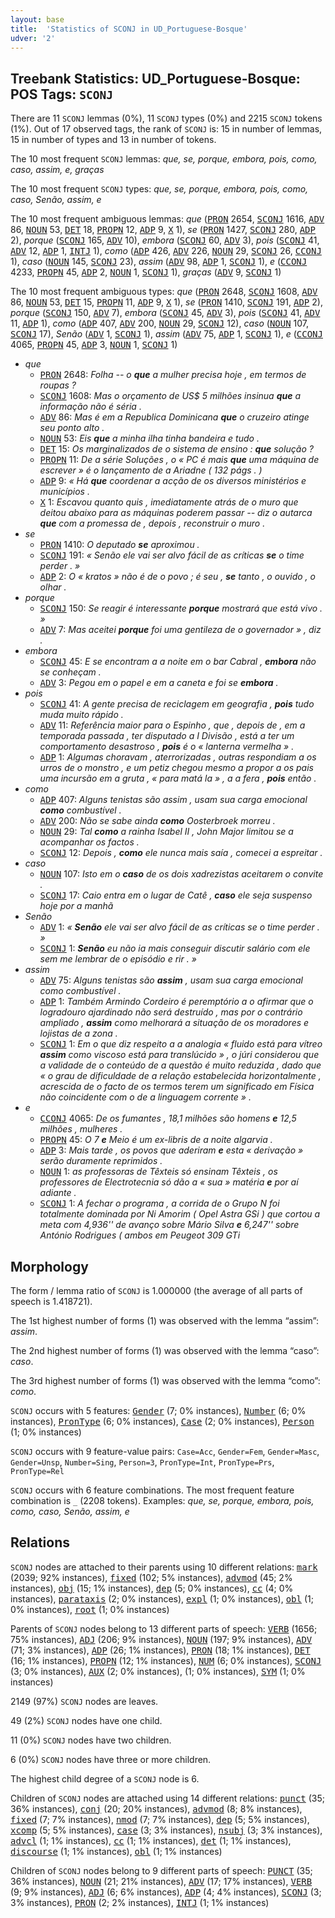 ```yaml
---
layout: base
title:  'Statistics of SCONJ in UD_Portuguese-Bosque'
udver: '2'
---
```


## Treebank Statistics: UD_Portuguese-Bosque: POS Tags: `SCONJ`

There are 11 `SCONJ` lemmas (0%), 11 `SCONJ` types (0%) and 2215 `SCONJ` tokens (1%).
Out of 17 observed tags, the rank of `SCONJ` is: 15 in number of lemmas, 15 in number of types and 13 in number of tokens.

The 10 most frequent `SCONJ` lemmas: <em>que, se, porque, embora, pois, como, caso, assim, e, graças</em>

The 10 most frequent `SCONJ` types:  <em>que, se, porque, embora, pois, como, caso, Senão, assim, e</em>

The 10 most frequent ambiguous lemmas: <em>que</em> (<tt><a href="pt_bosque-pos-PRON.html">PRON</a></tt> 2654, <tt><a href="pt_bosque-pos-SCONJ.html">SCONJ</a></tt> 1616, <tt><a href="pt_bosque-pos-ADV.html">ADV</a></tt> 86, <tt><a href="pt_bosque-pos-NOUN.html">NOUN</a></tt> 53, <tt><a href="pt_bosque-pos-DET.html">DET</a></tt> 18, <tt><a href="pt_bosque-pos-PROPN.html">PROPN</a></tt> 12, <tt><a href="pt_bosque-pos-ADP.html">ADP</a></tt> 9, <tt><a href="pt_bosque-pos-X.html">X</a></tt> 1), <em>se</em> (<tt><a href="pt_bosque-pos-PRON.html">PRON</a></tt> 1427, <tt><a href="pt_bosque-pos-SCONJ.html">SCONJ</a></tt> 280, <tt><a href="pt_bosque-pos-ADP.html">ADP</a></tt> 2), <em>porque</em> (<tt><a href="pt_bosque-pos-SCONJ.html">SCONJ</a></tt> 165, <tt><a href="pt_bosque-pos-ADV.html">ADV</a></tt> 10), <em>embora</em> (<tt><a href="pt_bosque-pos-SCONJ.html">SCONJ</a></tt> 60, <tt><a href="pt_bosque-pos-ADV.html">ADV</a></tt> 3), <em>pois</em> (<tt><a href="pt_bosque-pos-SCONJ.html">SCONJ</a></tt> 41, <tt><a href="pt_bosque-pos-ADV.html">ADV</a></tt> 12, <tt><a href="pt_bosque-pos-ADP.html">ADP</a></tt> 1, <tt><a href="pt_bosque-pos-INTJ.html">INTJ</a></tt> 1), <em>como</em> (<tt><a href="pt_bosque-pos-ADP.html">ADP</a></tt> 426, <tt><a href="pt_bosque-pos-ADV.html">ADV</a></tt> 226, <tt><a href="pt_bosque-pos-NOUN.html">NOUN</a></tt> 29, <tt><a href="pt_bosque-pos-SCONJ.html">SCONJ</a></tt> 26, <tt><a href="pt_bosque-pos-CCONJ.html">CCONJ</a></tt> 1), <em>caso</em> (<tt><a href="pt_bosque-pos-NOUN.html">NOUN</a></tt> 145, <tt><a href="pt_bosque-pos-SCONJ.html">SCONJ</a></tt> 23), <em>assim</em> (<tt><a href="pt_bosque-pos-ADV.html">ADV</a></tt> 98, <tt><a href="pt_bosque-pos-ADP.html">ADP</a></tt> 1, <tt><a href="pt_bosque-pos-SCONJ.html">SCONJ</a></tt> 1), <em>e</em> (<tt><a href="pt_bosque-pos-CCONJ.html">CCONJ</a></tt> 4233, <tt><a href="pt_bosque-pos-PROPN.html">PROPN</a></tt> 45, <tt><a href="pt_bosque-pos-ADP.html">ADP</a></tt> 2, <tt><a href="pt_bosque-pos-NOUN.html">NOUN</a></tt> 1, <tt><a href="pt_bosque-pos-SCONJ.html">SCONJ</a></tt> 1), <em>graças</em> (<tt><a href="pt_bosque-pos-ADV.html">ADV</a></tt> 9, <tt><a href="pt_bosque-pos-SCONJ.html">SCONJ</a></tt> 1)

The 10 most frequent ambiguous types:  <em>que</em> (<tt><a href="pt_bosque-pos-PRON.html">PRON</a></tt> 2648, <tt><a href="pt_bosque-pos-SCONJ.html">SCONJ</a></tt> 1608, <tt><a href="pt_bosque-pos-ADV.html">ADV</a></tt> 86, <tt><a href="pt_bosque-pos-NOUN.html">NOUN</a></tt> 53, <tt><a href="pt_bosque-pos-DET.html">DET</a></tt> 15, <tt><a href="pt_bosque-pos-PROPN.html">PROPN</a></tt> 11, <tt><a href="pt_bosque-pos-ADP.html">ADP</a></tt> 9, <tt><a href="pt_bosque-pos-X.html">X</a></tt> 1), <em>se</em> (<tt><a href="pt_bosque-pos-PRON.html">PRON</a></tt> 1410, <tt><a href="pt_bosque-pos-SCONJ.html">SCONJ</a></tt> 191, <tt><a href="pt_bosque-pos-ADP.html">ADP</a></tt> 2), <em>porque</em> (<tt><a href="pt_bosque-pos-SCONJ.html">SCONJ</a></tt> 150, <tt><a href="pt_bosque-pos-ADV.html">ADV</a></tt> 7), <em>embora</em> (<tt><a href="pt_bosque-pos-SCONJ.html">SCONJ</a></tt> 45, <tt><a href="pt_bosque-pos-ADV.html">ADV</a></tt> 3), <em>pois</em> (<tt><a href="pt_bosque-pos-SCONJ.html">SCONJ</a></tt> 41, <tt><a href="pt_bosque-pos-ADV.html">ADV</a></tt> 11, <tt><a href="pt_bosque-pos-ADP.html">ADP</a></tt> 1), <em>como</em> (<tt><a href="pt_bosque-pos-ADP.html">ADP</a></tt> 407, <tt><a href="pt_bosque-pos-ADV.html">ADV</a></tt> 200, <tt><a href="pt_bosque-pos-NOUN.html">NOUN</a></tt> 29, <tt><a href="pt_bosque-pos-SCONJ.html">SCONJ</a></tt> 12), <em>caso</em> (<tt><a href="pt_bosque-pos-NOUN.html">NOUN</a></tt> 107, <tt><a href="pt_bosque-pos-SCONJ.html">SCONJ</a></tt> 17), <em>Senão</em> (<tt><a href="pt_bosque-pos-ADV.html">ADV</a></tt> 1, <tt><a href="pt_bosque-pos-SCONJ.html">SCONJ</a></tt> 1), <em>assim</em> (<tt><a href="pt_bosque-pos-ADV.html">ADV</a></tt> 75, <tt><a href="pt_bosque-pos-ADP.html">ADP</a></tt> 1, <tt><a href="pt_bosque-pos-SCONJ.html">SCONJ</a></tt> 1), <em>e</em> (<tt><a href="pt_bosque-pos-CCONJ.html">CCONJ</a></tt> 4065, <tt><a href="pt_bosque-pos-PROPN.html">PROPN</a></tt> 45, <tt><a href="pt_bosque-pos-ADP.html">ADP</a></tt> 3, <tt><a href="pt_bosque-pos-NOUN.html">NOUN</a></tt> 1, <tt><a href="pt_bosque-pos-SCONJ.html">SCONJ</a></tt> 1)


* <em>que</em>
  * <tt><a href="pt_bosque-pos-PRON.html">PRON</a></tt> 2648: <em>Folha -- o <b>que</b> a mulher precisa hoje , em termos de roupas ?</em>
  * <tt><a href="pt_bosque-pos-SCONJ.html">SCONJ</a></tt> 1608: <em>Mas o orçamento de US$ 5 milhões insinua <b>que</b> a informação não é séria .</em>
  * <tt><a href="pt_bosque-pos-ADV.html">ADV</a></tt> 86: <em>Mas é em a Republica Dominicana <b>que</b> o cruzeiro atinge seu ponto alto .</em>
  * <tt><a href="pt_bosque-pos-NOUN.html">NOUN</a></tt> 53: <em>Eis <b>que</b> a minha ilha tinha bandeira e tudo .</em>
  * <tt><a href="pt_bosque-pos-DET.html">DET</a></tt> 15: <em>Os marginalizados de o sistema de ensino : <b>que</b> solução ?</em>
  * <tt><a href="pt_bosque-pos-PROPN.html">PROPN</a></tt> 11: <em>De a série Soluções , o « PC é mais <b>que</b> uma máquina de escrever » é o lançamento de a Ariadne ( 132 págs . )</em>
  * <tt><a href="pt_bosque-pos-ADP.html">ADP</a></tt> 9: <em>« Há <b>que</b> coordenar a acção de os diversos ministérios e municípios .</em>
  * <tt><a href="pt_bosque-pos-X.html">X</a></tt> 1: <em>Escavou quanto quis , imediatamente atrás de o muro que deitou abaixo para as máquinas poderem passar -- diz o autarca <b>que</b> com a promessa de , depois , reconstruir o muro .</em>
* <em>se</em>
  * <tt><a href="pt_bosque-pos-PRON.html">PRON</a></tt> 1410: <em>O deputado <b>se</b> aproximou .</em>
  * <tt><a href="pt_bosque-pos-SCONJ.html">SCONJ</a></tt> 191: <em>« Senão ele vai ser alvo fácil de as críticas <b>se</b> o time perder . »</em>
  * <tt><a href="pt_bosque-pos-ADP.html">ADP</a></tt> 2: <em>O « kratos » não é de o povo ; é seu , <b>se</b> tanto , o ouvido , o olhar .</em>
* <em>porque</em>
  * <tt><a href="pt_bosque-pos-SCONJ.html">SCONJ</a></tt> 150: <em>Se reagir é interessante <b>porque</b> mostrará que está vivo . »</em>
  * <tt><a href="pt_bosque-pos-ADV.html">ADV</a></tt> 7: <em>Mas aceitei <b>porque</b> foi uma gentileza de o governador » , diz .</em>
* <em>embora</em>
  * <tt><a href="pt_bosque-pos-SCONJ.html">SCONJ</a></tt> 45: <em>E se encontram a a noite em o bar Cabral , <b>embora</b> não se conheçam .</em>
  * <tt><a href="pt_bosque-pos-ADV.html">ADV</a></tt> 3: <em>Pegou em o papel e em a caneta e foi se <b>embora</b> .</em>
* <em>pois</em>
  * <tt><a href="pt_bosque-pos-SCONJ.html">SCONJ</a></tt> 41: <em>A gente precisa de reciclagem em geografia , <b>pois</b> tudo muda muito rápido .</em>
  * <tt><a href="pt_bosque-pos-ADV.html">ADV</a></tt> 11: <em>Referência maior para o Espinho , que , depois de , em a temporada passada , ter disputado a I Divisão , está a ter um comportamento desastroso , <b>pois</b> é o « lanterna vermelha » .</em>
  * <tt><a href="pt_bosque-pos-ADP.html">ADP</a></tt> 1: <em>Algumas choravam , aterrorizadas , outras respondiam a os urros de o monstro , e um petiz chegou mesmo a propor a os pais uma incursão em a gruta , « para matá la » , a a fera , <b>pois</b> então .</em>
* <em>como</em>
  * <tt><a href="pt_bosque-pos-ADP.html">ADP</a></tt> 407: <em>Alguns tenistas são assim , usam sua carga emocional <b>como</b> combustível .</em>
  * <tt><a href="pt_bosque-pos-ADV.html">ADV</a></tt> 200: <em>Não se sabe ainda <b>como</b> Oosterbroek morreu .</em>
  * <tt><a href="pt_bosque-pos-NOUN.html">NOUN</a></tt> 29: <em>Tal <b>como</b> a rainha Isabel II , John Major limitou se a acompanhar os factos .</em>
  * <tt><a href="pt_bosque-pos-SCONJ.html">SCONJ</a></tt> 12: <em>Depois , <b>como</b> ele nunca mais saía , comecei a espreitar .</em>
* <em>caso</em>
  * <tt><a href="pt_bosque-pos-NOUN.html">NOUN</a></tt> 107: <em>Isto em o <b>caso</b> de os dois xadrezistas aceitarem o convite .</em>
  * <tt><a href="pt_bosque-pos-SCONJ.html">SCONJ</a></tt> 17: <em>Caio entra em o lugar de Catê , <b>caso</b> ele seja suspenso hoje por a manhã</em>
* <em>Senão</em>
  * <tt><a href="pt_bosque-pos-ADV.html">ADV</a></tt> 1: <em>« <b>Senão</b> ele vai ser alvo fácil de as críticas se o time perder . »</em>
  * <tt><a href="pt_bosque-pos-SCONJ.html">SCONJ</a></tt> 1: <em><b>Senão</b> eu não ia mais conseguir discutir salário com ele sem me lembrar de o episódio e rir . »</em>
* <em>assim</em>
  * <tt><a href="pt_bosque-pos-ADV.html">ADV</a></tt> 75: <em>Alguns tenistas são <b>assim</b> , usam sua carga emocional como combustível .</em>
  * <tt><a href="pt_bosque-pos-ADP.html">ADP</a></tt> 1: <em>Também Armindo Cordeiro é peremptório a o afirmar que o logradouro ajardinado não será destruído , mas por o contrário ampliado , <b>assim</b> como melhorará a situação de os moradores e lojistas de a zona .</em>
  * <tt><a href="pt_bosque-pos-SCONJ.html">SCONJ</a></tt> 1: <em>Em o que diz respeito a a analogia « fluido está para vítreo <b>assim</b> como viscoso está para translúcido » , o júri considerou que a validade de o conteúdo de a questão é muito reduzida , dado que « o grau de dificuldade de a relação estabelecida horizontalmente , acrescida de o facto de os termos terem um significado em Física não coincidente com o de a linguagem corrente » .</em>
* <em>e</em>
  * <tt><a href="pt_bosque-pos-CCONJ.html">CCONJ</a></tt> 4065: <em>De os fumantes , 18,1 milhões são homens <b>e</b> 12,5 milhões , mulheres .</em>
  * <tt><a href="pt_bosque-pos-PROPN.html">PROPN</a></tt> 45: <em>O 7 <b>e</b> Meio é um ex-libris de a noite algarvia .</em>
  * <tt><a href="pt_bosque-pos-ADP.html">ADP</a></tt> 3: <em>Mais tarde , os povos que aderiram <b>e</b> esta « derivação » serão duramente reprimidos .</em>
  * <tt><a href="pt_bosque-pos-NOUN.html">NOUN</a></tt> 1: <em>as professoras de Têxteis só ensinam Têxteis , os professores de Electrotecnia só dão a « sua » matéria <b>e</b> por aí adiante .</em>
  * <tt><a href="pt_bosque-pos-SCONJ.html">SCONJ</a></tt> 1: <em>A fechar o programa , a corrida de o Grupo N foi totalmente dominada por Ni Amorim ( Opel Astra GSi ) que cortou a meta com 4,936'' de avanço sobre Mário Silva <b>e</b> 6,247'' sobre António Rodrigues ( ambos em Peugeot 309 GTi</em>

## Morphology

The form / lemma ratio of `SCONJ` is 1.000000 (the average of all parts of speech is 1.418721).

The 1st highest number of forms (1) was observed with the lemma “assim”: <em>assim</em>.

The 2nd highest number of forms (1) was observed with the lemma “caso”: <em>caso</em>.

The 3rd highest number of forms (1) was observed with the lemma “como”: <em>como</em>.

`SCONJ` occurs with 5 features: <tt><a href="pt_bosque-feat-Gender.html">Gender</a></tt> (7; 0% instances), <tt><a href="pt_bosque-feat-Number.html">Number</a></tt> (6; 0% instances), <tt><a href="pt_bosque-feat-PronType.html">PronType</a></tt> (6; 0% instances), <tt><a href="pt_bosque-feat-Case.html">Case</a></tt> (2; 0% instances), <tt><a href="pt_bosque-feat-Person.html">Person</a></tt> (1; 0% instances)

`SCONJ` occurs with 9 feature-value pairs: `Case=Acc`, `Gender=Fem`, `Gender=Masc`, `Gender=Unsp`, `Number=Sing`, `Person=3`, `PronType=Int`, `PronType=Prs`, `PronType=Rel`

`SCONJ` occurs with 6 feature combinations.
The most frequent feature combination is `_` (2208 tokens).
Examples: <em>que, se, porque, embora, pois, como, caso, Senão, assim, e</em>


## Relations

`SCONJ` nodes are attached to their parents using 10 different relations: <tt><a href="pt_bosque-dep-mark.html">mark</a></tt> (2039; 92% instances), <tt><a href="pt_bosque-dep-fixed.html">fixed</a></tt> (102; 5% instances), <tt><a href="pt_bosque-dep-advmod.html">advmod</a></tt> (45; 2% instances), <tt><a href="pt_bosque-dep-obj.html">obj</a></tt> (15; 1% instances), <tt><a href="pt_bosque-dep-dep.html">dep</a></tt> (5; 0% instances), <tt><a href="pt_bosque-dep-cc.html">cc</a></tt> (4; 0% instances), <tt><a href="pt_bosque-dep-parataxis.html">parataxis</a></tt> (2; 0% instances), <tt><a href="pt_bosque-dep-expl.html">expl</a></tt> (1; 0% instances), <tt><a href="pt_bosque-dep-obl.html">obl</a></tt> (1; 0% instances), <tt><a href="pt_bosque-dep-root.html">root</a></tt> (1; 0% instances)

Parents of `SCONJ` nodes belong to 13 different parts of speech: <tt><a href="pt_bosque-pos-VERB.html">VERB</a></tt> (1656; 75% instances), <tt><a href="pt_bosque-pos-ADJ.html">ADJ</a></tt> (206; 9% instances), <tt><a href="pt_bosque-pos-NOUN.html">NOUN</a></tt> (197; 9% instances), <tt><a href="pt_bosque-pos-ADV.html">ADV</a></tt> (71; 3% instances), <tt><a href="pt_bosque-pos-ADP.html">ADP</a></tt> (26; 1% instances), <tt><a href="pt_bosque-pos-PRON.html">PRON</a></tt> (18; 1% instances), <tt><a href="pt_bosque-pos-DET.html">DET</a></tt> (16; 1% instances), <tt><a href="pt_bosque-pos-PROPN.html">PROPN</a></tt> (12; 1% instances), <tt><a href="pt_bosque-pos-NUM.html">NUM</a></tt> (6; 0% instances), <tt><a href="pt_bosque-pos-SCONJ.html">SCONJ</a></tt> (3; 0% instances), <tt><a href="pt_bosque-pos-AUX.html">AUX</a></tt> (2; 0% instances),  (1; 0% instances), <tt><a href="pt_bosque-pos-SYM.html">SYM</a></tt> (1; 0% instances)

2149 (97%) `SCONJ` nodes are leaves.

49 (2%) `SCONJ` nodes have one child.

11 (0%) `SCONJ` nodes have two children.

6 (0%) `SCONJ` nodes have three or more children.

The highest child degree of a `SCONJ` node is 6.

Children of `SCONJ` nodes are attached using 14 different relations: <tt><a href="pt_bosque-dep-punct.html">punct</a></tt> (35; 36% instances), <tt><a href="pt_bosque-dep-conj.html">conj</a></tt> (20; 20% instances), <tt><a href="pt_bosque-dep-advmod.html">advmod</a></tt> (8; 8% instances), <tt><a href="pt_bosque-dep-fixed.html">fixed</a></tt> (7; 7% instances), <tt><a href="pt_bosque-dep-nmod.html">nmod</a></tt> (7; 7% instances), <tt><a href="pt_bosque-dep-dep.html">dep</a></tt> (5; 5% instances), <tt><a href="pt_bosque-dep-xcomp.html">xcomp</a></tt> (5; 5% instances), <tt><a href="pt_bosque-dep-case.html">case</a></tt> (3; 3% instances), <tt><a href="pt_bosque-dep-nsubj.html">nsubj</a></tt> (3; 3% instances), <tt><a href="pt_bosque-dep-advcl.html">advcl</a></tt> (1; 1% instances), <tt><a href="pt_bosque-dep-cc.html">cc</a></tt> (1; 1% instances), <tt><a href="pt_bosque-dep-det.html">det</a></tt> (1; 1% instances), <tt><a href="pt_bosque-dep-discourse.html">discourse</a></tt> (1; 1% instances), <tt><a href="pt_bosque-dep-obl.html">obl</a></tt> (1; 1% instances)

Children of `SCONJ` nodes belong to 9 different parts of speech: <tt><a href="pt_bosque-pos-PUNCT.html">PUNCT</a></tt> (35; 36% instances), <tt><a href="pt_bosque-pos-NOUN.html">NOUN</a></tt> (21; 21% instances), <tt><a href="pt_bosque-pos-ADV.html">ADV</a></tt> (17; 17% instances), <tt><a href="pt_bosque-pos-VERB.html">VERB</a></tt> (9; 9% instances), <tt><a href="pt_bosque-pos-ADJ.html">ADJ</a></tt> (6; 6% instances), <tt><a href="pt_bosque-pos-ADP.html">ADP</a></tt> (4; 4% instances), <tt><a href="pt_bosque-pos-SCONJ.html">SCONJ</a></tt> (3; 3% instances), <tt><a href="pt_bosque-pos-PRON.html">PRON</a></tt> (2; 2% instances), <tt><a href="pt_bosque-pos-INTJ.html">INTJ</a></tt> (1; 1% instances)


